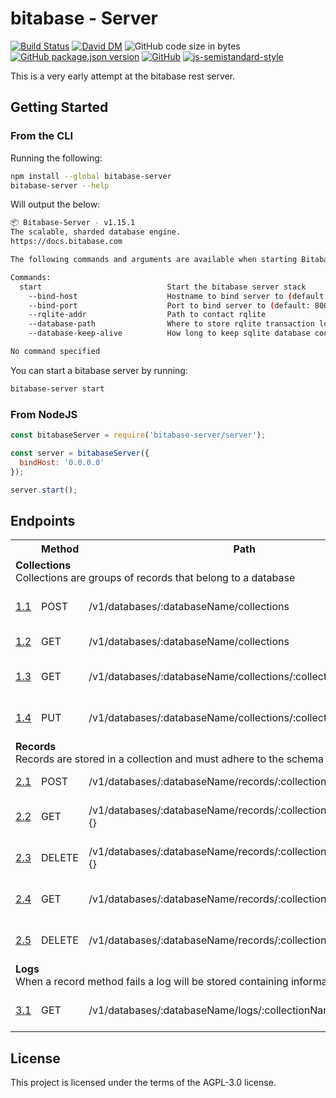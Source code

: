 # bitabase - Server
[![Build Status](https://travis-ci.org/bitabase/bitabase-server.svg?branch=master)](https://travis-ci.org/bitabase/bitabase-server)
[![David DM](https://david-dm.org/bitabase/bitabase-server.svg)](https://david-dm.org/bitabase/bitabase-server)
![GitHub code size in bytes](https://img.shields.io/github/languages/code-size/bitabase/bitabase-server)
[![GitHub package.json version](https://img.shields.io/github/package-json/v/bitabase/bitabase-server)](https://github.com/bitabase/bitabase-server/blob/master/package.json)
[![GitHub](https://img.shields.io/github/license/bitabase/bitabase-server)](https://github.com/bitabase/bitabase-server/blob/master/LICENSE)
[![js-semistandard-style](https://img.shields.io/badge/code%20style-semistandard-brightgreen.svg?style=flat-square)](https://github.com/standard/semistandard)

This is a very early attempt at the bitabase rest server.

## Getting Started
### From the CLI
Running the following:
```bash
npm install --global bitabase-server
bitabase-server --help
```

Will output the below:
```bash
📦 Bitabase-Server - v1.15.1
The scalable, sharded database engine.
https://docs.bitabase.com

The following commands and arguments are available when starting Bitabase

Commands:
  start                            Start the bitabase server stack
    --bind-host                    Hostname to bind server to (default: 0.0.0.0)
    --bind-port                    Port to bind server to (default: 8000)
    --rqlite-addr                  Path to contact rqlite
    --database-path                Where to store rqlite transaction log (default: /tmp/sqlite-bitabase)
    --database-keep-alive          How long to keep sqlite database connections alive

No command specified
```

You can start a bitabase server by running:

```bash
bitabase-server start
```

### From NodeJS
```javascript
const bitabaseServer = require('bitabase-server/server');

const server = bitabaseServer({
  bindHost: '0.0.0.0'
});

server.start();
```

## Endpoints

<table>
  <tr>
    <th></th>
    <th>Method</th>
    <th>Path</th>
    <th>Description</th>
  </tr>
  <tr>
    <td colspan=4>
      <strong>Collections</strong></br>
      Collections are groups of records that belong to a database
    </td>
  </tr>
  <tr>
    <td><a href="https://www.github.com/bitabase/bitabase-manager">1.1</a></td>
    <td>POST</td>
    <td>/v1/databases/:databaseName/collections</td>
    <td>Create a new collection</td>
  </tr>
  <tr>
    <td><a href="https://www.github.com/bitabase/bitabase-manager">1.2</a></td>
    <td>GET</td>
    <td>/v1/databases/:databaseName/collections</td>
    <td>List all collections</td>
  </tr>
  <tr>
    <td><a href="https://www.github.com/bitabase/bitabase-manager">1.3</a></td>
    <td>GET</td>
    <td>/v1/databases/:databaseName/collections/:collectionName</td>
    <td>Read a specific collections</td>
  </tr>
  <tr>
    <td><a href="https://www.github.com/bitabase/bitabase-manager">1.4</a></td>
    <td>PUT</td>
    <td>/v1/databases/:databaseName/collections/:collectionName</td>
    <td>Update a collection schema</td>
  </tr>
  <tr>
    <td colspan=4>
      <strong>Records</strong></br>
      Records are stored in a collection and must adhere to the schema
    </td>
  </tr>
  <tr>
    <td><a href="https://www.github.com/bitabase/bitabase-manager">2.1</a></td>
    <td>POST</td>
    <td>/v1/databases/:databaseName/records/:collectionName</td>
    <td>Create a new record</td>
  </tr>
  <tr>
    <td><a href="https://www.github.com/bitabase/bitabase-manager">2.2</a></td>
    <td>GET</td>
    <td>/v1/databases/:databaseName/records/:collectionName?query={}</td>
    <td>Search through records</td>
  </tr>
  <tr>
    <td><a href="https://www.github.com/bitabase/bitabase-manager">2.3</a></td>
    <td>DELETE</td>
    <td>/v1/databases/:databaseName/records/:collectionName?query={}</td>
    <td>Delete queried records</td>
  </tr>
  <tr>
    <td><a href="https://www.github.com/bitabase/bitabase-manager">2.4</a></td>
    <td>GET</td>
    <td>/v1/databases/:databaseName/records/:collectionName/:recordId</td>
    <td>Get a specific record</td>
  </tr>
  <tr>
    <td><a href="https://www.github.com/bitabase/bitabase-manager">2.5</a></td>
    <td>DELETE</td>
    <td>/v1/databases/:databaseName/records/:collectionName/:recordId</td>
    <td>Delete a specific record</td>
  </tr>
  <tr>
    <td colspan=4>
      <strong>Logs</strong></br>
      When a record method fails a log will be stored containing information on the failure
    </td>
  </tr>
  <tr>
    <td><a href="https://www.github.com/bitabase/bitabase-manager">3.1</a></td>
    <td>GET</td>
    <td>/v1/databases/:databaseName/logs/:collectionName</td>
    <td>Search through logs</td>
  </tr>
</table>

## License
This project is licensed under the terms of the AGPL-3.0 license.
